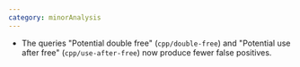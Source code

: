 ```yaml
---
category: minorAnalysis
---
```

* The queries "Potential double free" (`cpp/double-free`) and "Potential use after free" (`cpp/use-after-free`) now produce fewer false positives.
